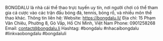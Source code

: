 BONGDALU là nhà cái thể thao trực tuyến uy tín, nơi người chơi có thể tham gia cá cược vào các trận đấu bóng đá, tennis, bóng rổ, và nhiều môn thể thao khác. 
Thông tin liên hệ:
Website: https://bongdalu.li/
Địa chỉ: 15 Phạm Văn Chiêu, Phường 8, Gò Vấp, Hồ Chí Minh, Việt Nam
Phone: 0901258268
Email: contact@bongdalu.li
Hashtag: #bongdalu #nhacaibongdalu #linkvaobongdalu #bongdaluli